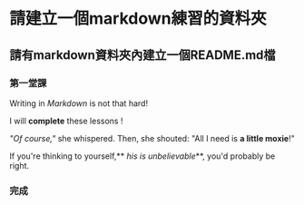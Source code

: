 # 請建立一個markdown練習的資料夾
## 請有markdown資料夾內建立一個README.md檔
### 第一堂課

Writing in _Markdown_ is not that hard!

I will **complete** these lessons !

_"Of course,"_ she whispered. Then, she shouted: "All I need is **a little moxie**!"

If you're thinking to yourself,** _his is unbelievable_**, you'd probably be right.

### 完成

